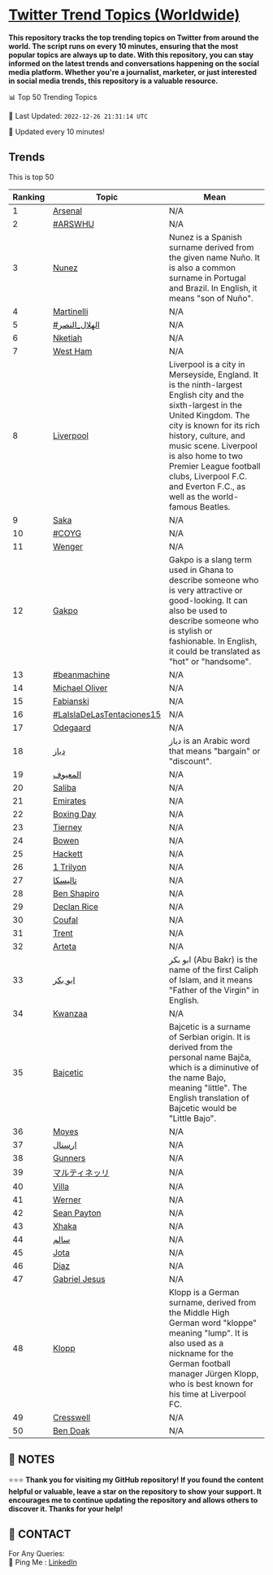 [Twitter Trend Topics (Worldwide)](https://github.com/ErcinDedeoglu/Twitter-Trend-Topics)
==========

**This repository tracks the top trending topics on Twitter from around the world. 
The script runs on every 10 minutes, ensuring that the most popular topics are always up to date. 
With this repository, you can stay informed on the latest trends and conversations happening on the social media platform. 
Whether you're a journalist, marketer, or just interested in social media trends, this repository is a valuable resource.**


📊 Top 50 Trending Topics

📆 Last Updated: `2022-12-26 21:31:14 UTC`

🔧 Updated every 10 minutes!


## Trends

This is top 50

| Ranking | Topic | Mean |
| ------- | ------------ | ------------ |
| 1 | [Arsenal](http://twitter.com/search?q=Arsenal) | N/A |
| 2 | [#ARSWHU](http://twitter.com/search?q=%23ARSWHU) | N/A |
| 3 | [Nunez](http://twitter.com/search?q=Nunez) | Nunez is a Spanish surname derived from the given name Nuño. It is also a common surname in Portugal and Brazil. In English, it means "son of Nuño". |
| 4 | [Martinelli](http://twitter.com/search?q=Martinelli) | N/A |
| 5 | [#الهلال_النصر](http://twitter.com/search?q=%23%d8%a7%d9%84%d9%87%d9%84%d8%a7%d9%84_%d8%a7%d9%84%d9%86%d8%b5%d8%b1) | N/A |
| 6 | [Nketiah](http://twitter.com/search?q=Nketiah) | N/A |
| 7 | [West Ham](http://twitter.com/search?q=West+Ham) | N/A |
| 8 | [Liverpool](http://twitter.com/search?q=Liverpool) | Liverpool is a city in Merseyside, England. It is the ninth-largest English city and the sixth-largest in the United Kingdom. The city is known for its rich history, culture, and music scene. Liverpool is also home to two Premier League football clubs, Liverpool F.C. and Everton F.C., as well as the world-famous Beatles. |
| 9 | [Saka](http://twitter.com/search?q=Saka) | N/A |
| 10 | [#COYG](http://twitter.com/search?q=%23COYG) | N/A |
| 11 | [Wenger](http://twitter.com/search?q=Wenger) | N/A |
| 12 | [Gakpo](http://twitter.com/search?q=Gakpo) | Gakpo is a slang term used in Ghana to describe someone who is very attractive or good-looking. It can also be used to describe someone who is stylish or fashionable. In English, it could be translated as "hot" or "handsome". |
| 13 | [#beanmachine](http://twitter.com/search?q=%23beanmachine) | N/A |
| 14 | [Michael Oliver](http://twitter.com/search?q=Michael+Oliver) | N/A |
| 15 | [Fabianski](http://twitter.com/search?q=Fabianski) | N/A |
| 16 | [#LaIslaDeLasTentaciones15](http://twitter.com/search?q=%23LaIslaDeLasTentaciones15) | N/A |
| 17 | [Odegaard](http://twitter.com/search?q=Odegaard) | N/A |
| 18 | [دياز](http://twitter.com/search?q=%d8%af%d9%8a%d8%a7%d8%b2) | دياز is an Arabic word that means "bargain" or "discount". |
| 19 | [المعيوف](http://twitter.com/search?q=%d8%a7%d9%84%d9%85%d8%b9%d9%8a%d9%88%d9%81) | N/A |
| 20 | [Saliba](http://twitter.com/search?q=Saliba) | N/A |
| 21 | [Emirates](http://twitter.com/search?q=Emirates) | N/A |
| 22 | [Boxing Day](http://twitter.com/search?q=Boxing+Day) | N/A |
| 23 | [Tierney](http://twitter.com/search?q=Tierney) | N/A |
| 24 | [Bowen](http://twitter.com/search?q=Bowen) | N/A |
| 25 | [Hackett](http://twitter.com/search?q=Hackett) | N/A |
| 26 | [1 Trilyon](http://twitter.com/search?q=1+Trilyon) | N/A |
| 27 | [تاليسكا](http://twitter.com/search?q=%d8%aa%d8%a7%d9%84%d9%8a%d8%b3%d9%83%d8%a7) | N/A |
| 28 | [Ben Shapiro](http://twitter.com/search?q=Ben+Shapiro) | N/A |
| 29 | [Declan Rice](http://twitter.com/search?q=Declan+Rice) | N/A |
| 30 | [Coufal](http://twitter.com/search?q=Coufal) | N/A |
| 31 | [Trent](http://twitter.com/search?q=Trent) | N/A |
| 32 | [Arteta](http://twitter.com/search?q=Arteta) | N/A |
| 33 | [ابو بكر](http://twitter.com/search?q=%d8%a7%d8%a8%d9%88+%d8%a8%d9%83%d8%b1) | ابو بكر (Abu Bakr) is the name of the first Caliph of Islam, and it means "Father of the Virgin" in English. |
| 34 | [Kwanzaa](http://twitter.com/search?q=Kwanzaa) | N/A |
| 35 | [Bajcetic](http://twitter.com/search?q=Bajcetic) | Bajcetic is a surname of Serbian origin. It is derived from the personal name Bajča, which is a diminutive of the name Bajo, meaning "little". The English translation of Bajcetic would be "Little Bajo". |
| 36 | [Moyes](http://twitter.com/search?q=Moyes) | N/A |
| 37 | [ارسنال](http://twitter.com/search?q=%d8%a7%d8%b1%d8%b3%d9%86%d8%a7%d9%84) | N/A |
| 38 | [Gunners](http://twitter.com/search?q=Gunners) | N/A |
| 39 | [マルティネッリ](http://twitter.com/search?q=%e3%83%9e%e3%83%ab%e3%83%86%e3%82%a3%e3%83%8d%e3%83%83%e3%83%aa) | N/A |
| 40 | [Villa](http://twitter.com/search?q=Villa) | N/A |
| 41 | [Werner](http://twitter.com/search?q=Werner) | N/A |
| 42 | [Sean Payton](http://twitter.com/search?q=Sean+Payton) | N/A |
| 43 | [Xhaka](http://twitter.com/search?q=Xhaka) | N/A |
| 44 | [سالم](http://twitter.com/search?q=%d8%b3%d8%a7%d9%84%d9%85) | N/A |
| 45 | [Jota](http://twitter.com/search?q=Jota) | N/A |
| 46 | [Diaz](http://twitter.com/search?q=Diaz) | N/A |
| 47 | [Gabriel Jesus](http://twitter.com/search?q=Gabriel+Jesus) | N/A |
| 48 | [Klopp](http://twitter.com/search?q=Klopp) | Klopp is a German surname, derived from the Middle High German word "kloppe" meaning "lump". It is also used as a nickname for the German football manager Jürgen Klopp, who is best known for his time at Liverpool FC. |
| 49 | [Cresswell](http://twitter.com/search?q=Cresswell) | N/A |
| 50 | [Ben Doak](http://twitter.com/search?q=Ben+Doak) | N/A |




## 📝 NOTES

⭐⭐⭐ **Thank you for visiting my GitHub repository! If you found the content helpful or valuable, leave a star on the repository to show your support. It encourages me to continue updating the repository and allows others to discover it. Thanks for your help!**

## 📨 CONTACT

 For Any Queries:  
            🏓 Ping Me : [LinkedIn](https://www.linkedin.com/in/ercindedeoglu/)